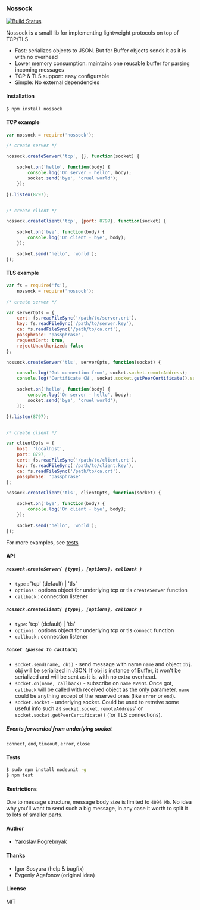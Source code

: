 ### Nossock

[![Build Status](https://travis-ci.org/yyyar/nossock.svg?branch=master)](https://travis-ci.org/yyyar/nossock)

Nossock is a small lib for implementing lightweight protocols on top of TCP/TLS.

* Fast: serializes objects to JSON. But for Buffer objects sends it as it is with no overhead
* Lower memory consumption: maintains one reusable buffer for parsing incoming messages
* TCP & TLS support: easy configurable
* Simple: No external dependencies

#### Installation
```bash
$ npm install nossock
```

#### TCP example
```javascript
var nossock = require('nossock');

/* create server */

nossock.createServer('tcp', {}, function(socket) {

    socket.on('hello', function(body) {
        console.log('On server - hello', body);
        socket.send('bye', 'cruel world');
    });

}).listen(8797);


/* create client */

nossock.createClient('tcp', {port: 8797}, function(socket) {

    socket.on('bye', function(body) {
        console.log('On client - bye', body);
    });

    socket.send('hello', 'world');
});
```

#### TLS example
```javascript
var fs = require('fs'),
    nossock = require('nossock');

/* create server */

var serverOpts = {
    cert: fs.readFileSync('/path/to/server.crt'),
    key: fs.readFileSync('/path/to/server.key'),
    ca: fs.readFileSync('/path/to/ca.crt'),
    passphrase: 'passphrase',
    requestCert: true,
    rejectUnauthorized: false
};

nossock.createServer('tls', serverOpts, function(socket) {

    console.log('Got connection from', socket.socket.remoteAddress);
    console.log('Certificate CN', socket.socket.getPeerCertificate().subject.CN);

    socket.on('hello', function(body) {
        console.log('On server - hello', body);
        socket.send('bye', 'cruel world');
    });

}).listen(8797);


/* create client */

var clientOpts = {
    host: 'localhost',
    port: 8797,
    cert: fs.readFileSync('/path/to/client.crt'),
    key: fs.readFileSync('/path/to/client.key'),
    ca: fs.readFileSync('/path/to/ca.crt'),
    passphrase: 'passphrase'
};

nossock.createClient('tls', clientOpts, function(socket) {

    socket.on('bye', function(body) {
        console.log('On client - bye', body);
    });

    socket.send('hello', 'world');
});
```


For more examples, see [tests](https://github.com/yyyar/nossock/tree/master/tests)

#### API

##### `nossock.createServer( [type], [options], callback )`
 * `type` : 'tcp' (default) | 'tls'
 * `options` : options object for underlying tcp or tls `createServer` function
 * `callback` : connection listener

##### `nossock.createClient( [type], [options], callback )`
 * `type`: 'tcp' (default) | 'tls'
 * `options` : options object for underlying tcp or tls `connect` function
 * `callback` : connection listener

##### `Socket (passed to callback)`
 * `socket.send(name, obj)` - send message with name `name` and object `obj`. obj will be serialized in JSON. If obj is instance of Buffer, it won't be serialized and will be sent as it is, with no extra overhead.
 * `socket.on(name, callback)` - subscribe on `name` event. Once got, `callback` will be called with received object as the only parameter. `name` could be anything except of the reserved ones (like `error` or `end`).
 * `socket.socket` - underlying socket. Could be used to retreive some useful info such as `socket.socket.remoteAddress`' or `socket.socket.getPeerCertificate()` (for TLS connections).

##### Events forwarded from underlying socket
`connect`, `end`, `timeout`, `error`, `close`


#### Tests
```bash
$ sudo npm install nodeunit -g
$ npm test
```

#### Restrictions
Due to message structure, message body size is limited to `4096 Mb`. No idea why
you'll want to send such a big message, in any case it worth to split it to
lots of smaller parts.

#### Author
* [Yaroslav Pogrebnyak](https://github.com/yyyar/)

#### Thanks
* Igor Sosyura (help & bugfix)
* Evgeniy Agafonov (original idea)

#### License
MIT

